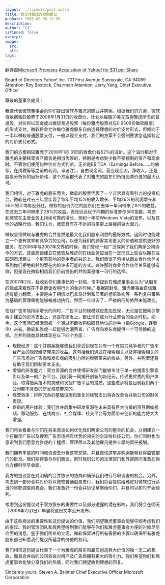 ```yaml
---
layout: ../layouts/post.astro
title: 微软对雅虎的收购提议
pubDate: 2008-02-08 22:05
description: 
author: "CJ"
isPinned: false
excerpt: 
image:
  src:
  alt:
tags: 
---
```

翻译自<a href="http://www.microsoft.com/presspass/press/2008/feb08/02-01CorpNewsPR.mspx">Microsoft Proposes Acquisition of Yahoo! for $31 per Share</a>

Board of Directors
Yahoo! Inc.
701 First Avenue
Sunnyvale, CA 94089
Attention: Roy Bostock, Chairman
Attention: Jerry Yang, Chief Executive Officer

尊敬的董事会成员：

我谨代表微软董事会向你们提出微软与雅虎的商业并购案。根据我们的方案，微软将依据微软股票于2008年1月31日的收盘价，计划以每股31美元取得雅虎所有的普通股，对价将以现金或以微软普通股票（每份雅虎股票对应0.9509份微软股票）的形式支付。微软将会允许每位雅虎股东自由选择理想的对价支付形式，但倾向于一半以微软普通股票支付，一般以现金支付。我们的方案不会强制要求您选择特定的对价支付形式。

我们的方案相较雅虎于2008年1月 31日的收盘价有62%的溢价。这个溢价相对于雅虎的主要经营资产而言是相当优厚的，特别是考虑到少数不受控制的资产和现金时。不管你们使用何种估价方式判断，无论是EBITDA（Earnings Before……的缩写，在纳税等等之前的利润，译者注），自由现金流，营业现金流，净收入，还是股票分析师的目标价格，这个方案都代表了对雅虎的股东们所持股票价值的最大认可。

我们相信，对于雅虎的股东而言，微软的股票代表了一个非常具有吸引力的投资机会。微软在过去三年里实现了每年平均15%的收入增长、平均26%的利润增长和35%的平均每股分红。微软的股价为它的股东们在去年一年间带来了8%的收益，在过去三年间带来了28%的收益，表现远远优于同期的标准普尔500指数。考虑到微软在主营业务上持续可靠的增长，例如一年前Windows Vista的发布，以及其他的战略行动，我们认为，微软具有在不远的将来更上层楼的巨大潜力。

微软坚信微软与雅虎的合并显然是最大化我们股东利益的最好方式，这同时也能建立一个更有效率和竞争力的公司，以便为我们的顾客实现更大的价值和提供更好的服务。在2006年与2007年交界的时候，我们曾经一起广泛探索了我们两家公司协作的方式。这些商谈建立在微软及雅虎的在线业务应当在一定形式上联合以期在互联网市场建立一个更有影响的竞争者的共识上。我们商谈了包括从商业合作伙伴关系到你们拒绝的并购案在内的许多可能的方式。兴许那时商业合作伙伴关系能够有效，但是现在微软相信我们目前提出的并购案是唯一可行的选择。

在2007年2月，我收到你们董事长的一封信，信中提到在雅虎董事会认为“从股东的观点来看现在不是商谈收购行为的合适时候。” 根据那封信，雅虎董事会自信雅虎有能力翻盘，主要是由于相信以巴拿马计划和显著的组织重构等一系列复兴策略为基础的管理重构能够被成功执行。然而一年过去了，严峻的形势依然未能改变。

在线广告市场持续增长的同时，广告平台的规模效应愈加显现，无论是在搜索引擎索引建立的资本支出上，还是在研发上，都让现在成为行业整合的合适时机。如今，这个市场已经渐渐被一个通过不断收购稳固其地位的对手（指Google，译者注）占有。微软和雅虎一起能够为消费者、广告商和发布商提供一个可信赖的选择。合并的效益具体体现在以下四个方面：
<ul>
	<li>规模经济：这个并购案能够使我们享受到现在只有一个有实力竞争者的广告平台产业的规模经济带来的收益。这包括我们通过在搜索相关以及非搜索相关的广告市场对广告商和发布商的吸引力所的增强带来的收益。另外，并购案还将有助于我们控制资本支出。</li>
	<li>增强的研发能力：双方资源的合并使得研发部门能够专注于单一的搜索引擎索引以及单一的广告平台。我们将一同揭开创新的新纪元，传递更优秀的用户体验，取得搜索技术的突破和发掘广告平台的潜质。这些进步将是目前我们两个公司都不具备的研发规模带来的。</li>
	<li>经营效率：排除冗余的基础设施和重复的经营支出将会改善合并后公司的财务表现。</li>
	<li>崭新的用户体验：我们合并后集中研发资源在未来具有巨大价值的项目例如视频、移动服务、在线商业、社会媒体、社交平台等方面带来创新的能力将大大增强。</li>
</ul>
我们将会看重与你们在将来商谈如何优化我们两家公司的整合的机会，以期建立一个在展示广告以及搜索广告市场拥有优势的领先的全球性科技公司。你们同时也当意识到我们愿意为雅虎的工程师、管理层以及其他雇员提供丰厚的留任报酬。

我们拥有丰富的时间和资源去分析这笔交易，并且自信这笔并购案能够获得监管部门的批准。我们期待着与你们商谈，同时我们公司的法律部门和外部顾问准备在你方方便时尽早会面。

我方的提议旨在对明确的合并协议的协商和确保我们进行尽职调查的机会。另外，考虑到一部分合并对价将以微软普通股票支付，我们将会提供给雅虎对微软进行适当的尽职调查的机会。我们准备好一份合并协议草案给你们，并且可以即时开始谈判。

考虑到这份提议对于双方股东的重要性以及部分透露的潜在影响，我们将会在明天（2008年2月1日）早晨将这份文本公开发布。

由于这些商谈的重要性和这份提议的价值，我们期望雅虎董事会能够仔细考虑我们的提议。我的管理团队和我希望听到我们能够在你们和雅虎董事会方便的时候尽早会面的消息。鉴于你们所处的立场，微软保留进行所有需要的步骤以确保所有雅虎股东都已知悉我们提议所蕴含的价值的权利。

我们相信这份提议代表了一个为雅虎的股东和雇员创造巨大价值的独一无二的机会，而且合并后的公司将会对用户及广告商拥有更大的吸引力。我们希望你们和雅虎董事会能够分享我们的热情，同时我们期望收到理想的回复。

Sincerely yours,
Steven A. Ballmer
Chief Executive Officer
Microsoft Corporation

